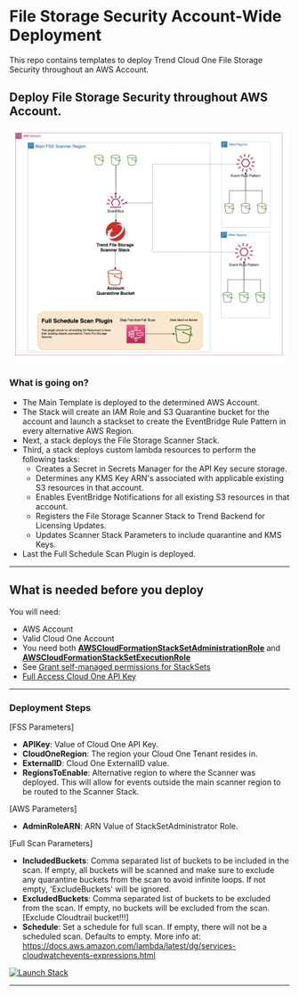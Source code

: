 # File Storage Security Account-Wide Deployment

This repo contains templates to deploy Trend Cloud One File Storage Security throughout an AWS Account.


## Deploy File Storage Security throughout AWS Account.

![Scanner-Multi-Region](images/account-wide.jpg)


### What is going on?
- The Main Template is deployed to the determined AWS Account.
- The Stack will create an IAM Role and S3 Quarantine bucket for the account and launch a stackset to create the EventBridge Rule Pattern in every alternative AWS Region.
- Next, a stack deploys the File Storage Scanner Stack.
- Third, a stack deploys custom lambda resources to perform the following tasks:
   - Creates a Secret in Secrets Manager for the API Key secure storage.
   - Determines any KMS Key ARN's associated with applicable existing S3 resources in that account.
   - Enables EventBridge Notifications for all existing S3 resources in that account.
   - Registers the File Storage Scanner Stack to Trend Backend for Licensing Updates.
   - Updates Scanner Stack Parameters to include quarantine and KMS Keys.
- Last the Full Schedule Scan Plugin is deployed.

---

## What is needed before you deploy

You will need:
   - AWS Account
   - Valid Cloud One Account
   - You need both **[AWSCloudFormationStackSetAdministrationRole](https://s3.amazonaws.com/cloudformation-stackset-sample-templates-us-east-1/AWSCloudFormationStackSetAdministrationRole.yml)** and **[AWSCloudFormationStackSetExecutionRole](https://s3.amazonaws.com/cloudformation-stackset-sample-templates-us-east-1/AWSCloudFormationStackSetExecutionRole.yml)** 
   - See [Grant self-managed permissions for StackSets](https://docs.aws.amazon.com/AWSCloudFormation/latest/UserGuide/stacksets-prereqs-self-managed.html#stacksets-prereqs-accountsetup)
   - [Full Access Cloud One API Key](https://cloudone.trendmicro.com/docs/identity-and-account-management/c1-api-key/)

---

### Deployment Steps

[FSS Parameters]
- **APIKey**: Value of Cloud One API Key.
- **CloudOneRegion**: The region your Cloud One Tenant resides in.
- **ExternalID**: Cloud One ExternalID value.
- **RegionsToEnable**: Alternative region to where the Scanner was deployed. This will allow for events outside the main scanner region to be routed to the Scanner Stack.

[AWS Parameters]
- **AdminRoleARN**: ARN Value of StackSetAdministrator Role.

[Full Scan Parameters]
- **IncludedBuckets**: Comma separated list of buckets to be included in the scan. If empty, all buckets will be scanned and make sure to exclude any quarantine buckets from the scan to avoid infinite loops. If not empty, 'ExcludeBuckets' will be ignored.
- **ExcludedBuckets**: Comma separated list of buckets to be excluded from the scan. If empty, no buckets will be excluded from the scan. [Exclude Cloudtrail bucket!!!]
- **Schedule**: Set a schedule for full scan. If empty, there will not be a scheduled scan. Defaults to empty. More info at: https://docs.aws.amazon.com/lambda/latest/dg/services-cloudwatchevents-expressions.html

[![Launch Stack](https://cdn.rawgit.com/buildkite/cloudformation-launch-stack-button-svg/master/launch-stack.svg)](https://console.aws.amazon.com/cloudformation/home#/stacks/new?stackName=VLE-FSS-Stack&templateURL=https://immersionday-workshops-trendmicro.s3.amazonaws.com/fss/vle-deployment/account-wide/main.account.yaml)

--- 
